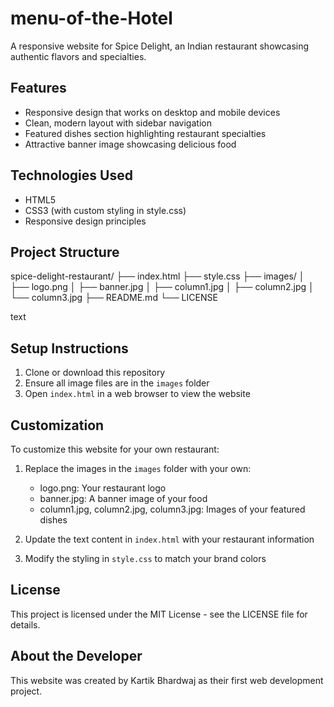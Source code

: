 # menu-of-the-Hotel

A responsive website for Spice Delight, an Indian restaurant showcasing authentic flavors and specialties.

## Features

- Responsive design that works on desktop and mobile devices
- Clean, modern layout with sidebar navigation
- Featured dishes section highlighting restaurant specialties
- Attractive banner image showcasing delicious food

## Technologies Used

- HTML5
- CSS3 (with custom styling in style.css)
- Responsive design principles

## Project Structure
spice-delight-restaurant/
├── index.html
├── style.css
├── images/
│ ├── logo.png
│ ├── banner.jpg
│ ├── column1.jpg
│ ├── column2.jpg
│ └── column3.jpg
├── README.md
└── LICENSE

text

## Setup Instructions

1. Clone or download this repository
2. Ensure all image files are in the `images` folder
3. Open `index.html` in a web browser to view the website

## Customization

To customize this website for your own restaurant:

1. Replace the images in the `images` folder with your own:
   - logo.png: Your restaurant logo
   - banner.jpg: A banner image of your food
   - column1.jpg, column2.jpg, column3.jpg: Images of your featured dishes

2. Update the text content in `index.html` with your restaurant information

3. Modify the styling in `style.css` to match your brand colors

## License

This project is licensed under the MIT License - see the LICENSE file for details.

## About the Developer

This website was created by Kartik Bhardwaj as their first web development project.